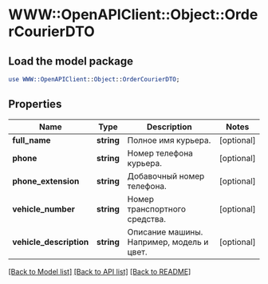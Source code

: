 # WWW::OpenAPIClient::Object::OrderCourierDTO

## Load the model package
```perl
use WWW::OpenAPIClient::Object::OrderCourierDTO;
```

## Properties
Name | Type | Description | Notes
------------ | ------------- | ------------- | -------------
**full_name** | **string** | Полное имя курьера. | [optional] 
**phone** | **string** | Номер телефона курьера. | [optional] 
**phone_extension** | **string** | Добавочный номер телефона. | [optional] 
**vehicle_number** | **string** | Номер транспортного средства. | [optional] 
**vehicle_description** | **string** | Описание машины. Например, модель и цвет. | [optional] 

[[Back to Model list]](../README.md#documentation-for-models) [[Back to API list]](../README.md#documentation-for-api-endpoints) [[Back to README]](../README.md)


